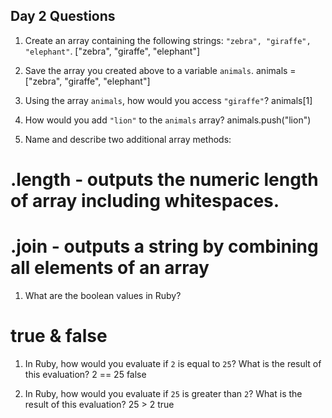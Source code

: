 ## Day 2 Questions

1. Create an array containing the following strings: `"zebra", "giraffe", "elephant"`.
["zebra", "giraffe", "elephant"]

1. Save the array you created above to a variable `animals`.
animals = ["zebra", "giraffe", "elephant"]

1. Using the array `animals`, how would you access `"giraffe"`?
animals[1]

1. How would you add `"lion"` to the `animals` array?
animals.push("lion")

1. Name and describe two additional array methods:
# .length - outputs the numeric length of array including whitespaces.
# .join - outputs a string by combining all elements of an array

1. What are the boolean values in Ruby?
# true & false

1. In Ruby, how would you evaluate if `2` is equal to `25`? What is the result of this evaluation?
2 == 25
false

1. In Ruby, how would you evaluate if `25` is greater than `2`? What is the result of this evaluation?
25 > 2
true
